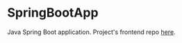 # SpringBootApp
 Java Spring Boot application.
 Project's frontend repo [here](https://github.com/Aysenur-Tuncer/REACT-APP).
